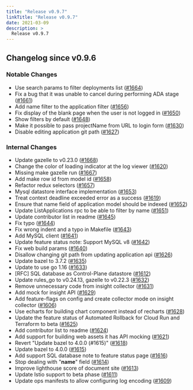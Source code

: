 ```yaml
---
title: "Release v0.9.7"
linkTitle: "Release v0.9.7"
date: 2021-03-09
description: >
  Release v0.9.7
---
```


## Changelog since v0.9.6

### Notable Changes
* Use search params to filter deployments list ([#1664](https://github.com/pipe-cd/pipecd/pull/1664))
* Fix a bug that it was unable to cancel during performing ADA stage ([#1661](https://github.com/pipe-cd/pipecd/pull/1661))
* Add name filter to the application filter ([#1656](https://github.com/pipe-cd/pipecd/pull/1656))
* Fix display of the blank page when the user is not logged in ([#1650](https://github.com/pipe-cd/pipecd/pull/1650))
* Show filters by default ([#1648](https://github.com/pipe-cd/pipecd/pull/1648))
* Make it possible to pass projectName from URL to login form ([#1630](https://github.com/pipe-cd/pipecd/pull/1630))
* Disable editing application git path ([#1627](https://github.com/pipe-cd/pipecd/pull/1627))

### Internal Changes
* Update gazelle to v0.23.0 ([#1668](https://github.com/pipe-cd/pipecd/pull/1668))
* Change the color of loading indicator at the log viewer ([#1620](https://github.com/pipe-cd/pipecd/pull/1620))
* Missing make gazelle run ([#1667](https://github.com/pipe-cd/pipecd/pull/1667))
* Add make row id from model id ([#1658](https://github.com/pipe-cd/pipecd/pull/1658))
* Refactor redux selectors ([#1657](https://github.com/pipe-cd/pipecd/pull/1657))
* Mysql datastore interface implementation ([#1653](https://github.com/pipe-cd/pipecd/pull/1653))
* Treat context deadline exceeded error as a success ([#1619](https://github.com/pipe-cd/pipecd/pull/1619))
* Ensure that name field of application model should be indexed ([#1652](https://github.com/pipe-cd/pipecd/pull/1652))
* Update ListApplications rpc to be able to filter by name ([#1651](https://github.com/pipe-cd/pipecd/pull/1651))
* Update contributor list in readme ([#1645](https://github.com/pipe-cd/pipecd/pull/1645))
* Fix typo ([#1644](https://github.com/pipe-cd/pipecd/pull/1644))
* Fix wrong indent and a typo in Makefile ([#1643](https://github.com/pipe-cd/pipecd/pull/1643))
* Add MySQL client ([#1641](https://github.com/pipe-cd/pipecd/pull/1641))
* Update feature status note: Support MySQL v8 ([#1642](https://github.com/pipe-cd/pipecd/pull/1642))
* Fix web build params ([#1640](https://github.com/pipe-cd/pipecd/pull/1640))
* Disallow changing git path from updating application api ([#1626](https://github.com/pipe-cd/pipecd/pull/1626))
* Update bazel to 3.7.2 ([#1635](https://github.com/pipe-cd/pipecd/pull/1635))
* Update to use go 1.16 ([#1633](https://github.com/pipe-cd/pipecd/pull/1633))
* [RFC] SQL database as Control-Plane datastore ([#1612](https://github.com/pipe-cd/pipecd/pull/1612))
* Update rules_go to v0.24.13, gazelle to v0.22.3 ([#1632](https://github.com/pipe-cd/pipecd/pull/1632))
* Remove unnecessary code from insight collector ([#1631](https://github.com/pipe-cd/pipecd/pull/1631))
* Add mock for insight API ([#1629](https://github.com/pipe-cd/pipecd/pull/1629))
* Add feature-flags on config and create collector mode on insight collector ([#1606](https://github.com/pipe-cd/pipecd/pull/1606))
* Use echarts for building chart component instead of recharts ([#1628](https://github.com/pipe-cd/pipecd/pull/1628))
* Update the feature status of Automated Rollback for Cloud Run and Terraform to beta ([#1625](https://github.com/pipe-cd/pipecd/pull/1625))
* Add contributor list to readme ([#1624](https://github.com/pipe-cd/pipecd/pull/1624))
* Add support for building web assets it has API mocking ([#1621](https://github.com/pipe-cd/pipecd/pull/1621))
* Revert "Update bazel to 4.0.0 (#1615)" ([#1618](https://github.com/pipe-cd/pipecd/pull/1618))
* Update bazel to 4.0.0 ([#1615](https://github.com/pipe-cd/pipecd/pull/1615))
* Add support SQL database note to feature status page ([#1616](https://github.com/pipe-cd/pipecd/pull/1616))
* Stop dealing with "__name__" field ([#1614](https://github.com/pipe-cd/pipecd/pull/1614))
* Improve lighthouse score of document site ([#1613](https://github.com/pipe-cd/pipecd/pull/1613))
* Update Istio support to beta phase ([#1611](https://github.com/pipe-cd/pipecd/pull/1611))
* Update ops manifests to allow configuring log encoding ([#1609](https://github.com/pipe-cd/pipecd/pull/1609))
